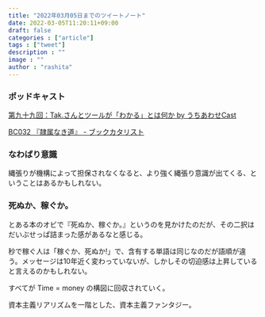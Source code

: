 ```yaml
---
title: "2022年03月05日までのツイートノート"
date: 2022-03-05T11:20:11+09:00
draft: false
categories : ["article"]
tags : ["tweet"]
description : ""
image : ""
author : "rashita"
---
```


### ポッドキャスト

[第九十九回：Tak.さんとツールが「わかる」とは何か by うちあわせCast](https://anchor.fm/rashita/episodes/Tak-e1f603v)

[BC032 『隷属なき道』 - ブックカタリスト](https://bookcatalyst.substack.com/p/bc032-?s=w)

### なわばり意識

縄張りが機構によって担保されなくなると、より強く縄張り意識が出てくる、ということはあるかもしれない。

### 死ぬか、稼ぐか。

とある本のオビで『死ぬか、稼ぐか。』というのを見かけたのだが、その二択はだいぶせっぱ詰まった感があるなと感じる。

秒で稼ぐ人は「稼ぐか、死ぬか!」で、含有する単語は同じなのだが語順が違う。メッセージは10年近く変わっていないが、しかしその切迫感は上昇していると言えるのかもしれない。

すべてが Time = money の構図に回収されていく。

資本主義リアリズムを一階とした、資本主義ファンタジー。